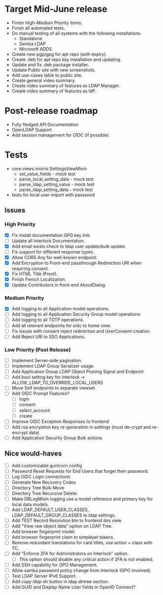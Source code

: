 # Target Mid-June release
* Finish High-Medium Priority items.
* Finish all automated tests.
* Do manual testing of all systems with the following installations.
	* Standalone
	* Samba LDAP
	* Microsoft ADDS
* Create new pgp/gpg for apt repo (with expiry).
* Create .deb for apt repo key installation and updating.
* Update and fix .deb package installer.
* Update Public site with new screenshots.
* Add use-cases table to public site.
* Create general video summary.
* Create video summary of features as LDAP Manager.
* Create video summary of features as IdP.

# Post-release roadmap
* Fully fledged API Documentation
* OpenLDAP Support
* Add session management for OIDC (if possible)

# Tests
* core.views.mixins.SettingsViewMixin
	* set_value_fields - mock test
	* parse_local_setting_data - mock test
	* parse_ldap_setting_value - mock test
	* parse_ldap_setting_data - mock test
* tests for local user import with password


## Issues
### High Priority
* [x] Fix install documentation GPG key link.
* [ ] Update all Interlock Documentation.
* [x] Add email exists check to ldap user update/bulk update.
* [ ] Fix support for different response types.
* [x] Allow CORS Any for well-known endpoint.
* [x] Add Encryption to Front-end passthrough Redirection URI
  		when requiring consent.
* [x] Fix HTML Title (Front).
* [x] Finish French Localization.
* [x] Update Contributors in front-end AboutDialog.

### Medium Priority
* [x] Add logging to all Application model operations.
* [ ] Add logging to all Application Security Group model operations.
* [ ] Add logging to all TOTP operations.
* [ ] Add all relevant endpoints for oidc to home view.
* [ ] Fix issues with consent reject redirection and UserConsent creation.
* [ ] Add Reject URI to SSO Applications.

### Low Priority (Post Release)
* [ ] Implement Server-side pagination.
* [ ] Implement LDAP Group Serializer usage.
* [ ] Add Application Group LDAP Object Pruning Signal and Endpoint
* [ ] Add bool setting key for Interlock -> ALLOW_LDAP_TO_OVERRIDE_LOCAL_USERS
* [ ] Move Self endpoints to separate viewset.
* [ ] Add OIDC Prompt Features?
	* [ ] login <d>
	* [ ] consent <d>
	* [ ] select_account <n>
	* [ ] create <n>
* [ ] Improve OIDC Exception Responses to frontend
* [ ] Add rsa encryption key re-generation in settings (must de-crypt and re-encrypt data)
* [ ] Add Application Security Group Bulk actions

## Nice would-haves
* [ ] Add customizable gunicorn config
* [ ] Password Reset Requests for End Users that forget their password.
* [ ] Log OIDC Login connections
* [ ] Generate New Recovery Codes
* [ ] Directory Tree Bulk-Move
* [ ] Directory Tree Recursive Delete.
* [ ] Make DBLogMixin logging use a model reference and primary key for local data models.
* [ ] Add LDAP_DEFAULT_USER_CLASSES, LDAP_DEFAULT_GROUP_CLASSES to ldap settings.
* [ ] Add TEST Record Resolution btn to frontend dns view.
* [ ] Add "View raw object data" option on LDAP Tree.
* [ ] Add browser fingerprint model.
* [ ] Add browser fingerprint claim to simplejwt tokens.
* [ ] Remove redundant translations for card titles, use action + class with TC.
* [ ] Add "Enforce 2FA for Administrators on Interlock" option.
	* [ ] This option should disable any critical action if 2FA is not enabled.
* [ ] Add SSH capability for GPO Management.
* [ ] Allow samba password policy change from Interlock (GPO Involved).
* [ ] Test LDAP Server IPv6 Support.
* [ ] Add *copy ldap dn* button in ldap dirtree section.
* [ ] Add GUID and Display Name User fields in OpenID Connect?